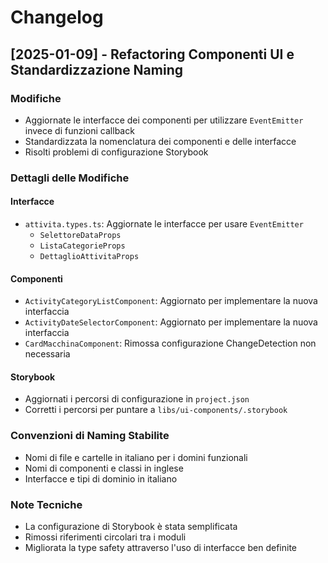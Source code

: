 # Changelog

## [2025-01-09] - Refactoring Componenti UI e Standardizzazione Naming

### Modifiche
- Aggiornate le interfacce dei componenti per utilizzare `EventEmitter` invece di funzioni callback
- Standardizzata la nomenclatura dei componenti e delle interfacce
- Risolti problemi di configurazione Storybook

### Dettagli delle Modifiche

#### Interfacce
- `attivita.types.ts`: Aggiornate le interfacce per usare `EventEmitter`
  - `SelettoreDataProps`
  - `ListaCategorieProps`
  - `DettaglioAttivitaProps`

#### Componenti
- `ActivityCategoryListComponent`: Aggiornato per implementare la nuova interfaccia
- `ActivityDateSelectorComponent`: Aggiornato per implementare la nuova interfaccia
- `CardMacchinaComponent`: Rimossa configurazione ChangeDetection non necessaria

#### Storybook
- Aggiornati i percorsi di configurazione in `project.json`
- Corretti i percorsi per puntare a `libs/ui-components/.storybook`

### Convenzioni di Naming Stabilite
- Nomi di file e cartelle in italiano per i domini funzionali
- Nomi di componenti e classi in inglese
- Interfacce e tipi di dominio in italiano

### Note Tecniche
- La configurazione di Storybook è stata semplificata
- Rimossi riferimenti circolari tra i moduli
- Migliorata la type safety attraverso l'uso di interfacce ben definite
